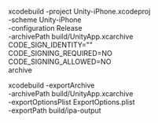 xcodebuild -project Unity-iPhone.xcodeproj \
  -scheme Unity-iPhone \
  -configuration Release \
  -archivePath build/UnityApp.xcarchive \
  CODE_SIGN_IDENTITY="" \
  CODE_SIGNING_REQUIRED=NO \
  CODE_SIGNING_ALLOWED=NO \
  archive


  xcodebuild -exportArchive \
  -archivePath build/UnityApp.xcarchive \
  -exportOptionsPlist ExportOptions.plist \
  -exportPath build/ipa-output
